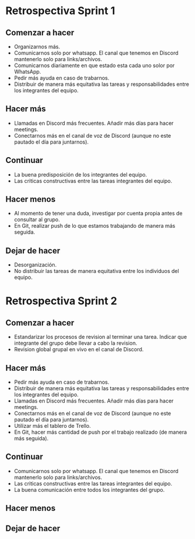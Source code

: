 # Retrospectiva Sprint 1

## Comenzar a hacer
* Organizarnos más. 
* Comunicarnos solo por whatsapp. El canal que tenemos en Discord mantenerlo solo para links/archivos. 
* Comunicarnos diariamente en que estado esta cada uno solor por WhatsApp.
* Pedir más ayuda en caso de trabarnos. 
* Distribuir de manera más equitativa las tareas y responsabilidades entre los integrantes del equipo.
## Hacer más
* Llamadas en Discord más frecuentes. Añadir más días para hacer meetings. 
* Conectarnos más en el canal de voz de Discord (aunque no este pautado el día para juntarnos).

## Continuar 
* La buena predisposición de los integrantes del equipo.  
* Las criticas constructivas entre las tareas integrantes del equipo.

## Hacer menos
* Al momento de tener una duda, investigar por cuenta propia antes de consultar al grupo.
* En Git, realizar push de lo que estamos trabajando de manera más seguida. 

## Dejar de hacer
* Desorganización.
* No distribuir las tareas de manera equitativa entre los individuos del equipo.

# Retrospectiva Sprint 2

## Comenzar a hacer
* Estandarizar los procesos de revision al terminar una tarea. Indicar que integrante del grupo debe llevar a cabo la revision. 
* Revision global grupal en vivo en el canal de Discord.

## Hacer más
* Pedir más ayuda en caso de trabarnos. 
* Distribuir de manera más equitativa las tareas y responsabilidades entre los integrantes del equipo.
* Llamadas en Discord más frecuentes. Añadir más días para hacer meetings.
* Conectarnos más en el canal de voz de Discord (aunque no este pautado el día para juntarnos).
* Utilizar más el tablero de Trello. 
* En Git, hacer más cantidad de push por el trabajo realizado (de manera más seguida). 
## Continuar 
* Comunicarnos solo por whatsapp. El canal que tenemos en Discord mantenerlo solo para links/archivos.
* Las criticas constructivas entre las tareas integrantes del equipo.
* La buena comunicación entre todos los integrantes del grupo. 
## Hacer menos


## Dejar de hacer


